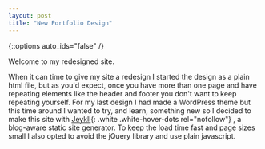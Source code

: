```yaml
---
layout: post
title: "New Portfolio Design"
---
```


{::options auto_ids="false" /}

Welcome to my redesigned site.

When it can time to give my site a redesign I started the design as a plain html file, but as you'd expect, once you have more than one page and have repeating elements like the header and footer you don't want to keep repeating yourself. For my last design I had made a WordPress theme but this time around I wanted to try, and learn, something new so I decided to make this site with [Jeykll][jekyll]{: .white .white-hover-dots rel="nofollow"} , a blog-aware static site generator. To keep the load time fast and page sizes small I also opted to avoid the jQuery library and use plain javascript.

[jekyll]: https://jekyllrb.com/